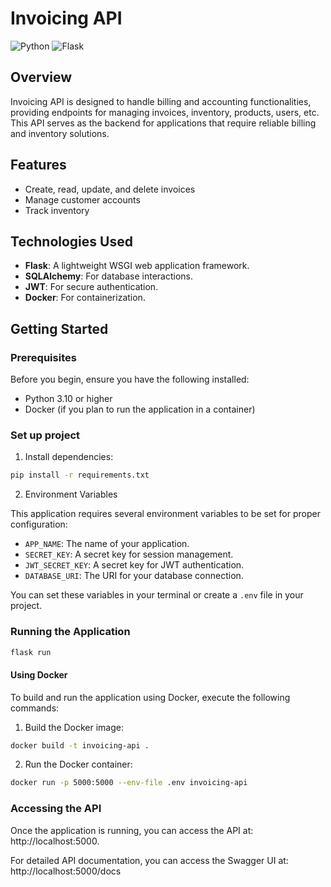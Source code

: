 # Invoicing API

![Python](https://img.shields.io/badge/Python-3.10%2B-blue)
![Flask](https://img.shields.io/badge/Flask-3.x-orange)

## Overview

Invoicing API is designed to handle billing and accounting functionalities, providing endpoints for managing invoices, inventory, products, users, etc. This API serves as the backend for applications that require reliable billing and inventory solutions.

## Features

- Create, read, update, and delete invoices
- Manage customer accounts
- Track inventory

## Technologies Used

- **Flask**: A lightweight WSGI web application framework.
- **SQLAlchemy**: For database interactions.
- **JWT**: For secure authentication.
- **Docker**: For containerization.

## Getting Started

### Prerequisites

Before you begin, ensure you have the following installed:

- Python 3.10 or higher
- Docker (if you plan to run the application in a container)

### Set up project

1. Install dependencies:

```bash
pip install -r requirements.txt
```

2. Environment Variables

This application requires several environment variables to be set for proper configuration:

- `APP_NAME`: The name of your application.
- `SECRET_KEY`: A secret key for session management.
- `JWT_SECRET_KEY`: A secret key for JWT authentication.
- `DATABASE_URI`: The URI for your database connection.

You can set these variables in your terminal or create a `.env` file in your project.

### Running the Application

```bash
flask run
```

#### Using Docker

To build and run the application using Docker, execute the following commands:

1. Build the Docker image:

```bash
docker build -t invoicing-api .
```

2. Run the Docker container:

```bash
docker run -p 5000:5000 --env-file .env invoicing-api
```

### Accessing the API

Once the application is running, you can access the API at: http://localhost:5000.

For detailed API documentation, you can access the Swagger UI at: http://localhost:5000/docs
